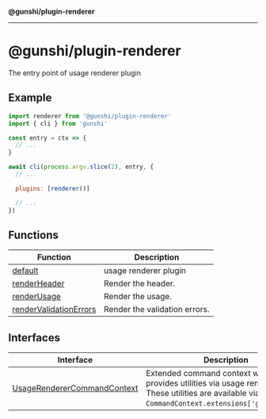 **@gunshi/plugin-renderer**

---

# @gunshi/plugin-renderer

The entry point of usage renderer plugin

## Example

```js
import renderer from '@gunshi/plugin-renderer'
import { cli } from 'gunshi'

const entry = ctx => {
  // ...
}

await cli(process.argv.slice(2), entry, {
  // ...

  plugins: [renderer()]

  // ...
})
```

## Functions

| Function                                                      | Description                   |
| ------------------------------------------------------------- | ----------------------------- |
| [default](functions/default.md)                               | usage renderer plugin         |
| [renderHeader](functions/renderHeader.md)                     | Render the header.            |
| [renderUsage](functions/renderUsage.md)                       | Render the usage.             |
| [renderValidationErrors](functions/renderValidationErrors.md) | Render the validation errors. |

## Interfaces

| Interface                                                                | Description                                                                                                                                               |
| ------------------------------------------------------------------------ | --------------------------------------------------------------------------------------------------------------------------------------------------------- |
| [UsageRendererCommandContext](interfaces/UsageRendererCommandContext.md) | Extended command context which provides utilities via usage renderer plugin. These utilities are available via `CommandContext.extensions['g:renderer']`. |
